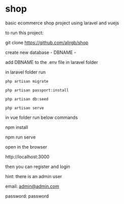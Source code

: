 # shop

basic ecommerce shop project using laravel and vuejs

to run this project:

git clone https://github.com/alirgb/shop

create new database - DBNAME -

add DBNAME to the .env file in laravel folder

in laravel folder run
```
php artisan migrate
```
```
php artisan passport:install
```
```
php artisan db:seed
```
```
php artisan serve
```
in vue folder run below commands

npm install

npm run serve

open in the browser

http://localhost:3000

then you can register and login

hint: there is an admin user

email: admin@admin.com

password: password
